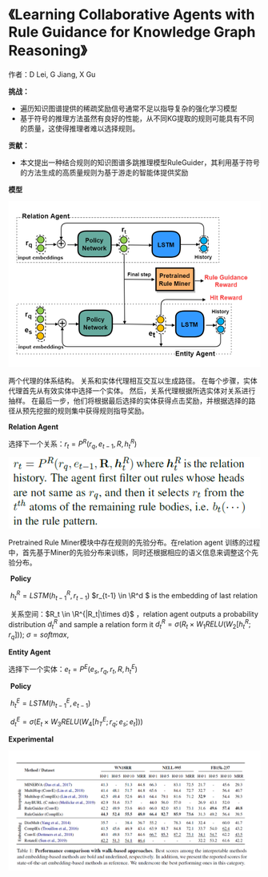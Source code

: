 # 《Learning Collaborative Agents with Rule Guidance for Knowledge Graph Reasoning》

作者：D Lei, G Jiang, X Gu



**挑战：**

+ 遍历知识图谱提供的稀疏奖励信号通常不足以指导复杂的强化学习模型
+ 基于符号的推理方法虽然有良好的性能，从不同KG提取的规则可能具有不同的质量，这使得推理者难以选择规则。

**贡献：**

+ 本文提出一种结合规则的知识图谱多跳推理模型RuleGuider，其利用基于符号的方法生成的高质量规则为基于游走的智能体提供奖励

**模型**

![](images/model.png)

两个代理的体系结构。 关系和实体代理相互交互以生成路径。 在每个步骤，实体代理首先从有效实体中选择一个实体。 然后，关系代理根据所选实体对关系进行抽样。 在最后一步，他们将根据最后选择的实体获得点击奖励，并根据选择的路径从预先挖掘的规则集中获得规则指导奖励。

**Relation Agent**

选择下一个关系：$r_t = P^R(r_q,e_{t-1},R,h_t^R)$

![](images/relation%20agent1.png)



Pretrained Rule Miner模块中存在规则的先验分布。在relation agent 训练的过程中，首先基于Miner的先验分布来训练，同时还根据相应的语义信息来调整这个先验分布。

​	**Policy**

​	$h_t^R=LSTM(h_{t-1}^R ,r_{t-1})$ $r_{t-1} \in \R^d $ is the embedding of last relation

​	关系空间：$R_t \in \R^{|R_t|\times d}$ ，relation agent outputs a probability distribution $d_t^{R}$ and sample a relation form it $d_t^R = \sigma(R_t \times W_1RELU(W_2[h_t^R;r_q]));\ \sigma = softmax$,

**Entity Agent**

选择下一个实体：$e_t = P^E(e_s,r_q,r_t,R,h_t^E)$

​	**Policy**

​	$h_t^E = LSTM(h_{t-1}^E,e_{t-1})$ 

​	$d_t^E = \sigma(E_t\times W_3RELU(W_4[h_T^E;r_q;e_s;e_t]))$



**Experimental**

![](images/result.png)





